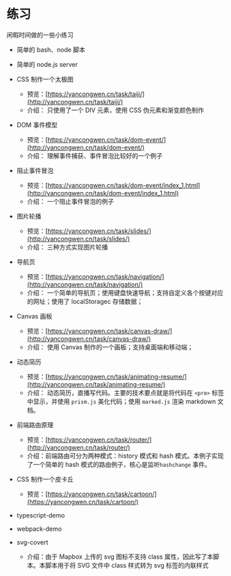 # 练习

闲暇时间做的一些小练习

- 简单的 bash、node 脚本
- 简单的 node.js server
- CSS 制作一个太极图

  - 预览：[https://yancongwen.cn/task/taiji/](http://yancongwen.cn/task/taiji/)
  - 介绍：
    只使用了一个 DIV 元素，使用 CSS 伪元素和渐变颜色制作

- DOM 事件模型

  - 预览：[https://yancongwen.cn/task/dom-event/](http://yancongwen.cn/task/dom-event/)
  - 介绍：
    理解事件捕获、事件冒泡比较好的一个例子

- 阻止事件冒泡

  - 预览：[https://yancongwen.cn/task/dom-event/index_1.html](http://yancongwen.cn/task/dom-event/index_1.html)
  - 介绍：
    一个阻止事件冒泡的例子

- 图片轮播

  - 预览：[https://yancongwen.cn/task/slides/](http://yancongwen.cn/task/slides/)
  - 介绍：
    三种方式实现图片轮播

- 导航页

  - 预览：[https://yancongwen.cn/task/navigation/](http://yancongwen.cn/task/navigation/)
  - 介绍：
    一个简单的导航页；使用键盘快速导航；支持自定义各个按键对应的网址；使用了 localStoragec 存储数据；

- Canvas 画板

  - 预览：[https://yancongwen.cn/task/canvas-draw/](http://yancongwen.cn/task/canvas-draw/)
  - 介绍：
    使用 Canvas 制作的一个画板；支持桌面端和移动端；

- 动态简历

  - 预览：[https://yancongwen.cn/task/animating-resume/](http://yancongwen.cn/task/animating-resume/)
  - 介绍：
    动态简历，直播写代码。主要的技术要点就是将代码在 `<pre>` 标签中显示，并使用 `prism.js` 美化代码；使用 `marked.js` 渲染 markdown 文档。

- 前端路由原理

  - 预览：[https://yancongwen.cn/task/router/](http://yancongwen.cn/task/router/)
  - 介绍：前端路由可分为两种模式：history 模式和 hash 模式。本例子实现了一个简单的 hash 模式的路由例子，核心是监听`hashchange` 事件。

- CSS 制作一个皮卡丘

  - 预览：[https://yancongwen.cn/task/cartoon/](https://yancongwen.cn/task/cartoon/)

- typescript-demo
- webpack-demo
- svg-covert
  - 介绍：由于 Mapbox 上传的 svg 图标不支持 class 属性，因此写了本脚本。本脚本用于将 SVG 文件中 class 样式转为 svg 标签的内联样式
